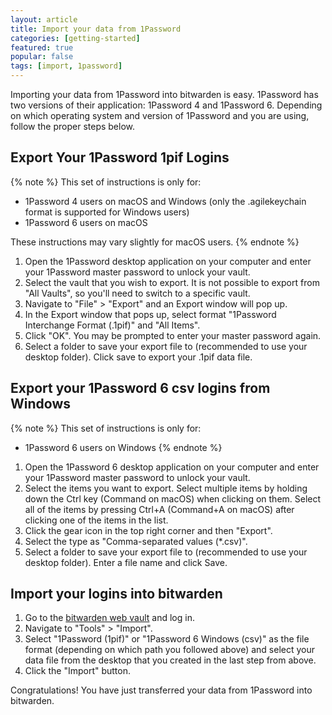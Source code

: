 ```yaml
---
layout: article
title: Import your data from 1Password
categories: [getting-started]
featured: true
popular: false
tags: [import, 1password]
---
```


Importing your data from 1Password into bitwarden is easy. 1Password has two versions of their application: 1Password 4 and 1Password 6. Depending on which operating system and version of 1Password and you are using, follow the proper steps below.

## Export Your 1Password 1pif Logins

{% note %}
This set of instructions is only for:

- 1Password 4 users on macOS and Windows (only the .agilekeychain format is supported for Windows users)
- 1Password 6 users on macOS

These instructions may vary slightly for macOS users.
{% endnote %}

1. Open the 1Password desktop application on your computer and enter your 1Password master password to unlock your vault.
2. Select the vault that you wish to export. It is not possible to export from "All Vaults", so you'll need to switch to a specific vault.
3. Navigate to "File" > "Export" and an Export window will pop up.
4. In the Export window that pops up, select format "1Password Interchange Format (.1pif)" and "All Items".
5. Click "OK". You may be prompted to enter your master password again.
6. Select a folder to save your export file to (recommended to use your desktop folder). Click save to export your .1pif data file.

## Export your 1Password 6 csv logins from Windows

{% note %}
This set of instructions is only for:

- 1Password 6 users on Windows
{% endnote %}

1. Open the 1Password 6 desktop application on your computer and enter your 1Password master password to unlock your vault.
2. Select the items you want to export. Select multiple items by holding down the Ctrl key (Command on macOS) when clicking on them. Select all of the items by pressing Ctrl+A (Command+A on macOS) after clicking one of the items in the list.
3. Click the gear icon in the top right corner and then "Export".
4. Select the type as "Comma-separated values (*.csv)".
5. Select a folder to save your export file to (recommended to use your desktop folder). Enter a file name and click Save.

## Import your logins into bitwarden

1. Go to the [bitwarden web vault][bitwarden-vault] and log in.
2. Navigate to "Tools" > "Import".
3. Select "1Password (1pif)" or "1Password 6 Windows (csv)" as the file format (depending on which path you followed above) and select your data file from the desktop that you created in the last step from above.
4. Click the "Import" button.

Congratulations! You have just transferred your data from 1Password into bitwarden.

[bitwarden-vault]: https://vault.bitwarden.com
